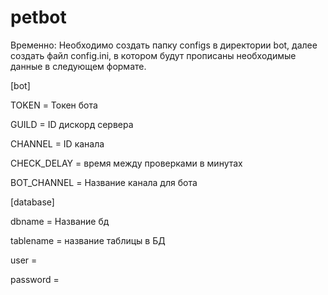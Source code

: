 # petbot
Временно:
Необходимо создать папку configs в директории bot, далее создать файл config.ini, в котором будут прописаны необходимые данные в следующем формате.

[bot]

TOKEN = Токен бота

GUILD = ID дискорд сервера

CHANNEL = ID канала

CHECK_DELAY = время между проверками в минутах

BOT_CHANNEL = Название канала для бота

[database]

dbname = Название бд

tablename = название таблицы в БД

user = 

password = 

